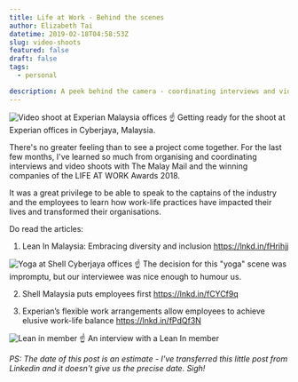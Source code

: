```yaml
---
title: Life at Work - Behind the scenes
author: Elizabeth Tai
datetime: 2019-02-18T04:58:53Z
slug: video-shoots
featured: false
draft: false
tags:
  - personal

description: A peek behind the camera - coordinating interviews and video shoots with The Malay Mail.
---
```


![Video shoot at Experian Malaysia offices](https://media.licdn.com/dms/image/C5122AQGlgLqLVj9QGQ/feedshare-shrink_800/0/1561109637877?e=1676505600&v=beta&t=fjknBpP87wcgVAb0sMsJyz6HxXsyiO_CyKmRu4I0Sjc)
☝️ Getting ready for the shoot at Experian offices in Cyberjaya, Malaysia.

There's no greater feeling than to see a project come together. For the last few months, I've learned so much from organising and coordinating interviews and video shoots with The Malay Mail and the winning companies of the LIFE AT WORK Awards 2018.

It was a great privilege to be able to speak to the captains of the industry and the employees to learn how work-life practices have impacted their lives and transformed their organisations.

Do read the articles:

1. Lean In Malaysia: Embracing diversity and inclusion
   https://lnkd.in/fHrihjj

![Yoga at Shell Cyberjaya offices](https://media.licdn.com/dms/image/C5122AQFDknEKY-ZljQ/feedshare-shrink_800/0/1561109640205?e=1676505600&v=beta&t=o2rDK-IYbCOHvHoKezvdoR4YnfvP1mVkFwHxymk5kJo)
☝️ The decision for this "yoga" scene was impromptu, but our interviewee was nice enough to humour us.

2. Shell Malaysia puts employees first
   https://lnkd.in/fCYCf9q

3. Experian’s flexible work arrangements allow employees to achieve elusive work-life balance
   https://lnkd.in/fPdQf3N

![Lean in member](https://media.licdn.com/dms/image/C5122AQECVY2HLbYcSA/feedshare-shrink_8192/0/1561109637805?e=1676505600&v=beta&t=ZlTBpNrN3e94-NdvwgYUMrYYosM4h5N9tXowjw361b0)
☝️ An interview with a Lean In member

_PS: The date of this post is an estimate - I've transferred this little post from Linkedin and it doesn't give us the precise date. Sigh!_
